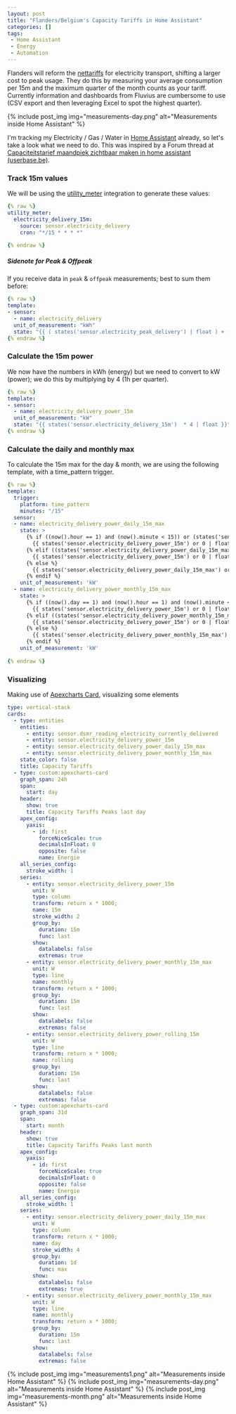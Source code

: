 ```yaml
---
layout: post
title: "Flanders/Belgium's Capacity Tariffs in Home Assistant"
categories: []
tags:
 - Home Assistant
 - Energy
 - Automation
---
```


Flanders will reform the [nettariffs](https://www.vreg.be/nl/wat-zijn-de-nieuwe-nettarieven-en-hoe-worden-ze-berekend) for electricity transport, shifting a larger cost to peak usage. They do this by measuring your average consumption per 15m and the maximum quarter of the month counts as your tariff. Currently information and dashboards from Fluvius are cumbersome to use (CSV export and then leveraging Excel to spot the highest quarter).

{% include post_img img="measurements-day.png" alt="Measurements inside Home Assistant" %}

I'm tracking my Electricity / Gas / Water in [Home Assistant](https://home-assistant.io/) already, so let's take a look what we need to do. This was inspired by a Forum thread at [Capaciteitstarief maandpiek zichtbaar maken in home assistant (userbase.be)](https://userbase.be/forum/viewtopic.php?p=945740#p945740).

### Track 15m values

We will be using the [utility_meter](https://www.home-assistant.io/integrations/utility_meter/) integration to generate these values:

```yaml
{% raw %}
utility_meter:
  electricity_delivery_15m:
    source: sensor.electricity_delivery
    cron: "*/15 * * * *"

{% endraw %}
```

##### Sidenote for Peak & Offpeak

If you receive data in `peak` & `offpeak` measurements; best to sum them before:
```yaml
{% raw %}
template:
- sensor:
  - name: electricity_delivery
  unit_of_measurement: "kWh"
  state: "{{ ( states('sensor.electricity_peak_delivery') | float ) + ( states('sensor.electricity_offpeak_delivery') | float ) }}";
{% endraw %}
```

### Calculate the 15m power

We now have the numbers in kWh (energy) but we need to convert to kW (power); we do this by multiplying by 4 (1h per quarter).

```yaml
{% raw %}
template:
- sensor:
  - name: electricity_delivery_power_15m
  unit_of_measurement: "kW"
  state: "{{ states('sensor.electricity_delivery_15m')  * 4 | float }}";
{% endraw %}
```

### Calculate the daily and monthly max

To calculate the 15m max for the day & month, we are using the following template, with a time_pattern trigger.

```yaml
{% raw %}
template:
  trigger:
    platform: time_pattern
    minutes: "/15"
  sensor:
  - name: electricity_delivery_power_daily_15m_max
    state: >
      {% if ((now().hour == 1) and (now().minute < 15)) or (states('sensor.electricity_delivery_power_daily_15m_max') in ["unavailable", "unknown"]) %}
        {{ states('sensor.electricity_delivery_power_15m') or 0 | float }}
      {% elif ((states('sensor.electricity_delivery_power_daily_15m_max') | float) < (states('sensor.electricity_delivery_power_15m') or 0) | float) %}
        {{ states('sensor.electricity_delivery_power_15m') or 0 | float }}
      {% else %}
        {{ states('sensor.electricity_delivery_power_daily_15m_max') or 0 | float }} 
      {% endif %}
    unit_of_measurement: 'kW'
  - name: electricity_delivery_power_monthly_15m_max
    state: >
      {% if ((now().day == 1) and (now().hour == 1) and (now().minute < 15)) or (states('sensor.electricity_delivery_power_monthly_15m_max') in ["unavailable", "unknown"]) %}
        {{ states('sensor.electricity_delivery_power_15m') or 0 | float }}
      {% elif ((states('sensor.electricity_delivery_power_monthly_15m_max') | float) < (states('sensor.electricity_delivery_power_15m') or 0) | float) %}
        {{ states('sensor.electricity_delivery_power_15m') or 0 | float }}
      {% else %}
        {{ states('sensor.electricity_delivery_power_monthly_15m_max') or 0 | float }} 
      {% endif %}
    unit_of_measurement: 'kW'
    
{% endraw %}
```

### Visualizing

Making use of [Apexcharts Card](https://github.com/RomRider/apexcharts-card), visualizing some elements 

```yaml
type: vertical-stack
cards:
  - type: entities
    entities:
      - entity: sensor.dsmr_reading_electricity_currently_delivered
      - entity: sensor.electricity_delivery_power_15m
      - entity: sensor.electricity_delivery_power_daily_15m_max
      - entity: sensor.electricity_delivery_power_monthly_15m_max
    state_color: false
    title: Capacity Tariffs
  - type: custom:apexcharts-card
    graph_span: 24h
    span:
      start: day
    header:
      show: true
      title: Capacity Tariffs Peaks last day
    apex_config:
      yaxis:
        - id: first
          forceNiceScale: true
          decimalsInFloat: 0
          opposite: false
          name: Energie
    all_series_config:
      stroke_width: 1
    series:
      - entity: sensor.electricity_delivery_power_15m
        unit: W
        type: column
        transform: return x * 1000;
        name: 15m
        stroke_width: 2
        group_by:
          duration: 15m
          func: last
        show:
          datalabels: false
          extremas: true
      - entity: sensor.electricity_delivery_power_monthly_15m_max
        unit: W
        type: line
        name: monthly
        transform: return x * 1000;
        group_by:
          duration: 15m
          func: last
        show:
          datalabels: false
          extremas: false
      - entity: sensor.electricity_delivery_power_rolling_15m
        unit: W
        type: line
        transform: return x * 1000;
        name: rolling
        group_by:
          duration: 15m
          func: last
        show:
          datalabels: false
          extremas: false
  - type: custom:apexcharts-card
    graph_span: 31d
    span:
      start: month
    header:
      show: true
      title: Capacity Tariffs Peaks last month
    apex_config:
      yaxis:
        - id: first
          forceNiceScale: true
          decimalsInFloat: 0
          opposite: false
          name: Energie
    all_series_config:
      stroke_width: 1
    series:
      - entity: sensor.electricity_delivery_power_daily_15m_max
        unit: W
        type: column
        transform: return x * 1000;
        name: day
        stroke_width: 4
        group_by:
          duration: 1d
          func: max
        show:
          datalabels: false
          extremas: true
      - entity: sensor.electricity_delivery_power_monthly_15m_max
        unit: W
        type: line
        name: monthly
        transform: return x * 1000;
        group_by:
          duration: 15m
          func: last
        show:
          datalabels: false
          extremas: false
```

{% include post_img img="measurements1.png" alt="Measurements inside Home Assistant" %}
{% include post_img img="measurements-day.png" alt="Measurements inside Home Assistant" %}
{% include post_img img="measurements-month.png" alt="Measurements inside Home Assistant" %}
